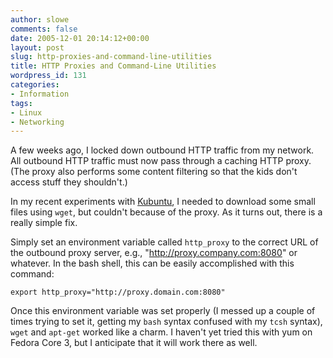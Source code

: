 ```yaml
---
author: slowe
comments: false
date: 2005-12-01 20:14:12+00:00
layout: post
slug: http-proxies-and-command-line-utilities
title: HTTP Proxies and Command-Line Utilities
wordpress_id: 131
categories:
- Information
tags:
- Linux
- Networking
---
```


A few weeks ago, I locked down outbound HTTP traffic from my network. All outbound HTTP traffic must now pass through a caching HTTP proxy. (The proxy also performs some content filtering so that the kids don't access stuff they shouldn't.)

In my recent experiments with [Kubuntu](http://kubuntu.org/), I needed to download some small files using `wget`, but couldn't because of the proxy. As it turns out, there is a really simple fix.

Simply set an environment variable called `http_proxy` to the correct URL of the outbound proxy server, e.g., "http://proxy.company.com:8080" or whatever. In the bash shell, this can be easily accomplished with this command:

    export http_proxy="http://proxy.domain.com:8080"

Once this environment variable was set properly (I messed up a couple of times trying to set it, getting my `bash` syntax confused with my `tcsh` syntax), `wget` and `apt-get` worked like a charm. I haven't yet tried this with yum on Fedora Core 3, but I anticipate that it will work there as well.
